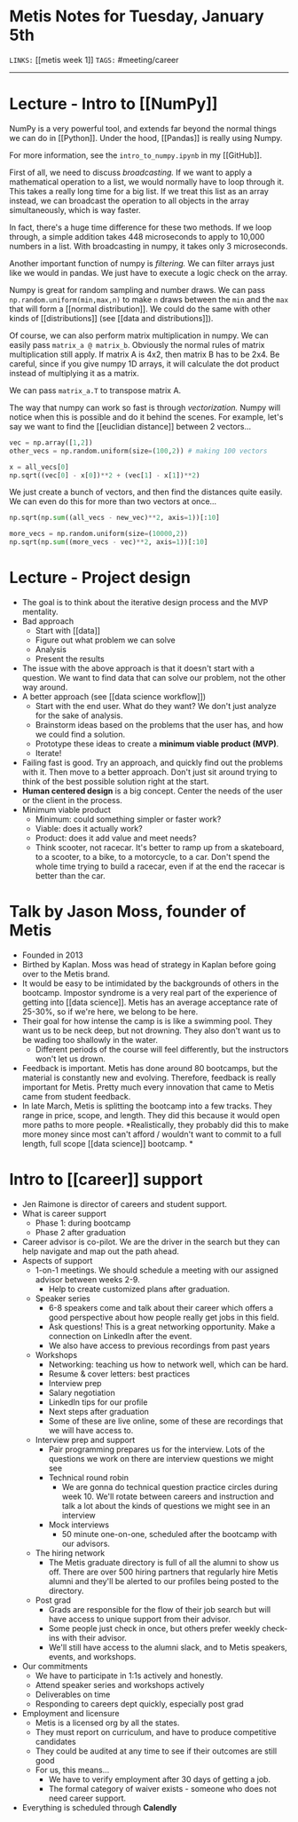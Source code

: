 # Metis Notes for Tuesday, January 5th
`LINKS:` [[metis week 1]]
`TAGS:` #meeting/career

---
# Lecture - Intro to [[NumPy]]
NumPy is a very powerful tool, and extends far beyond the normal things we can do in [[Python]]. Under the hood, [[Pandas]] is really using Numpy. 

For more information, see the `intro_to_numpy.ipynb` in my [[GitHub]]. 

First of all, we need to discuss *broadcasting.* If we want to apply a mathematical operation to a list, we would normally have to loop through it. This takes a really long time for a big list. If we treat this list as an array instead, we can broadcast the operation to all objects in the array simultaneously, which is way faster. 

In fact, there's a huge time difference for these two methods. If we loop through, a simple addition takes 448 microseconds to apply to 10,000 numbers in a list. With broadcasting in numpy, it takes only 3 microseconds. 

Another important function of numpy is *filtering.* We can filter arrays just like we would in pandas. We just have to execute a logic check on the array. 

Numpy is great for random sampling and number draws. We can pass `np.random.uniform(min,max,n)` to make `n` draws between the `min` and the `max` that will form a [[normal distribution]]. We could do the same with other kinds of [[distributions]] (see [[data and distributions]]).

Of course, we can also perform matrix multiplication in numpy. We can easily pass `matrix_a @ matrix_b`. Obviously the normal rules of matrix multiplication still apply. If matrix A is 4x2, then matrix B has to be 2x4. Be careful, since if you give numpy 1D arrays, it will calculate the dot product instead of multiplying it as a matrix. 

We can pass `matrix_a.T` to transpose matrix A. 

The way that numpy can work so fast is through *vectorization.* Numpy will notice when this is possible and do it behind the scenes. For example, let's say we want to find the [[euclidian distance]] between 2 vectors...

```python
vec = np.array([1,2])
other_vecs = np.random.uniform(size=(100,2)) # making 100 vectors

x = all_vecs[0]
np.sqrt((vec[0] - x[0])**2 + (vec[1] - x[1])**2)
```

We just create a bunch of vectors, and then find the distances quite easily. We can even do this for more than two vectors at once...
	
```python
np.sqrt(np.sum((all_vecs - new_vec)**2, axis=1))[:10]

more_vecs = np.random.uniform(size=(10000,2))
np.sqrt(np.sum((more_vecs - vec)**2, axis=1))[:10]
```

# Lecture - Project design
- The goal is to think about the iterative design process and the MVP mentality.
- Bad approach
	- Start with [[data]]
	- Figure out what problem we can solve
	- Analysis
	- Present the results
- The issue with the above approach is that it doesn't start with a question. We want to find data that can solve our problem, not the other way around. 
- A better approach (see [[data science workflow]])
	- Start with the end user. What do they want? We don't just analyze for the sake of analysis. 
	- Brainstorm ideas based on the problems that the user has, and how we could find a solution. 
	- Prototype these ideas to create a **minimum viable product (MVP)**. 
	- Iterate! 
- Failing fast is good. Try an approach, and quickly find out the problems with it. Then move to a better approach. Don't just sit around trying to think of the best possible solution right at the start. 
- **Human centered design** is a big concept. Center the needs of the user or the client in the process. 
- Minimum viable product
	- Minimum: could something simpler or faster work?
	- Viable: does it actually work?
	- Product: does it add value and meet needs?
	- Think scooter, not racecar. It's better to ramp up from a skateboard, to a scooter, to a bike, to a motorcycle, to a car. Don't spend the whole time trying to build a racecar, even if at the end the racecar is better than the car. 

# Talk by Jason Moss, founder of Metis
- Founded in 2013
- Birthed by Kaplan. Moss was head of strategy in Kaplan before going over to the Metis brand. 
- It would be easy to be intimidated by the backgrounds of others in the bootcamp. Impostor syndrome is a very real part of the experience of getting into [[data science]]. Metis has an average acceptance rate of 25-30%, so if we're here, we belong to be here. 
- Their goal for how intense the camp is is like a swimming pool. They want us to be neck deep, but not drowning. They also don't want us to be wading too shallowly in the water. 
	- Different periods of the course will feel differently, but the instructors won't let us drown. 
- Feedback is important. Metis has done around 80 bootcamps, but the material is constantly new and evolving. Therefore, feedback is really important for Metis. Pretty much every innovation that came to Metis came from student feedback. 
- In late March, Metis is splitting the bootcamp into a few tracks. They range in price, scope, and length. They did this because it would open more paths to more people. *Realistically, they probably did this to make more money since most can't afford / wouldn't want to commit to a full length, full scope [[data science]] bootcamp. *

# Intro to [[career]] support
- Jen Raimone is director of careers and student support. 
- What is career support
	- Phase 1: during bootcamp
	- Phase 2 after graduation
- Career advisor is co-pilot. We are the driver in the search but they can help navigate and map out the path ahead. 
- Aspects of support
	- 1-on-1 meetings. We should schedule a meeting with our assigned advisor between weeks 2-9. 
		- Help to create customized plans after graduation. 
	- Speaker series
		- 6-8 speakers come and talk about their career which offers a good perspective about how people really get jobs in this field. 
		- Ask questions! This is a great networking opportunity. Make a connection on LinkedIn after the event. 
		- We also have access to previous recordings from past years
	- Workshops
		- Networking: teaching us how to network well, which can be hard. 
		- Resume & cover letters: best practices
		- Interview prep
		- Salary negotiation
		- LinkedIn tips for our profile
		- Next steps after graduation
		- Some of these are live online, some of these are recordings that we will have access to. 
	- Interview prep and support
		- Pair programming prepares us for the interview. Lots of the questions we work on there are interview questions we might see
		- Technical round robin
			- We are gonna do technical question practice circles during week 10. We'll rotate between careers and instruction and talk a lot about the kinds of questions we might see in an interview
		- Mock interviews
			- 50 minute one-on-one, scheduled after the bootcamp with our advisors. 
	- The hiring network
		- The Metis graduate directory is full of all the alumni to show us off. There are over 500 hiring partners that regularly hire Metis alumni and they'll be alerted to our profiles being posted to the directory. 
	- Post grad
		- Grads are responsible for the flow of their job search but will have access to unique support from their advisor. 
		- Some people just check in once, but others prefer weekly check-ins with their advisor. 
		- We'll still have access to the alumni slack, and to Metis speakers, events, and workshops. 
- Our commitments
	- We have to participate in 1:1s actively and honestly. 
	- Attend speaker series and workshops actively
	- Deliverables on time
	- Responding to careers dept quickly, especially post grad
- Employment and licensure
	- Metis is a licensed org by all the states. 
	- They must report on curriculum, and have to produce competitive candidates
	- They could be audited at any time to see if their outcomes are still good
	- For us, this means...
		- We have to verify employment after 30 days of getting a job. 
		- The formal category of waiver exists - someone who does not need career support. 
- Everything is scheduled through **Calendly**